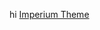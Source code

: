 hi
[Imperium Theme]([https://github.com/user-attachments/files/15962040/Imperium.Theme.zip](https://raw.githubusercontent.com/donfushii/Vencord-Things/main/Themes/Imperium/BetterInvites.css))
